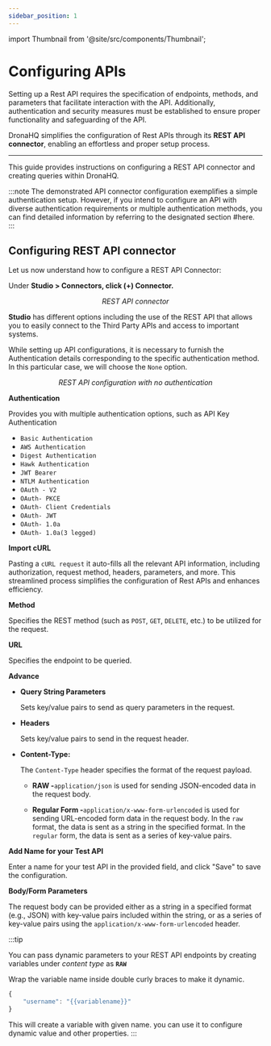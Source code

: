 ```yaml
---
sidebar_position: 1
---
```


import Thumbnail from '@site/src/components/Thumbnail';

# Configuring APIs

Setting up a Rest API requires the specification of endpoints, methods, and parameters that facilitate interaction with the API. Additionally, authentication and security measures must be established to ensure proper functionality and safeguarding of the API.

DronaHQ simplifies the configuration of Rest APIs through its **REST API connector**, enabling an effortless and proper setup process.

<hr />

This guide provides instructions on configuring a REST API connector and creating queries within DronaHQ.

:::note
The demonstrated API connector configuration exemplifies a simple authentication setup. However, if you intend to configure an API with diverse authentication requirements or multiple authentication methods, you can find detailed information by referring to the designated section #here.
:::

## Configuring REST API connector

Let us now understand how to configure a REST API Connector:

Under **Studio > Connectors, click (+) Connector.**

<figure>
  <Thumbnail src="/img/restapi-inlist.png" alt="REST API connector" />
  <figcaption align = "center"><i>REST API connector</i></figcaption>
</figure>

**Studio** has different options including the use of the REST API that allows you to easily connect to the Third Party APIs and access to important systems.

While setting up API configurations, it is necessary to furnish the Authentication details corresponding to the specific authentication method. In this particular case, we will choose the `None` option.

<figure>
  <Thumbnail src="/img/restapi-config.png" alt="REST API configuration" />
  <figcaption align = "center"><i>REST API configuration with no authentication</i></figcaption>
</figure>

**Authentication**

Provides you with multiple authentication options, such as
API Key Authentication

- `Basic Authentication`
- `AWS Authentication`
- `Digest Authentication`
- `Hawk Authentication`
- `JWT Bearer`
- `NTLM Authentication`
- `OAuth - V2` 
- `OAuth- PKCE` 
- `OAuth- Client Credentials` 
- `OAuth- JWT` 
- `OAuth- 1.0a` 
- `OAuth- 1.0a(3 legged)`

**Import cURL**

Pasting a `cURL request` it auto-fills all the relevant API information, including authorization, request method, headers, parameters, and more. This streamlined process simplifies the configuration of Rest APIs and enhances efficiency.

**Method**

Specifies the REST method (such as `POST`, `GET`, `DELETE`, etc.) to be utilized for the request.

**URL**

Specifies the endpoint to be queried.

**Advance**

- **Query String Parameters**

  Sets key/value pairs to send as query parameters in the request.
- **Headers**

  Sets key/value pairs to send in the request header.
- **Content-Type:**

  The `Content-Type` header specifies the format of the request payload.
  - **RAW -**`application/json` is used for sending JSON-encoded data in the request body.
  
  - **Regular Form -**`application/x-www-form-urlencoded` is used for sending URL-encoded form data in the request body.
    In the `raw` format, the data is sent as a string in the specified format. In the `regular` form, the data is sent as a series of key-value pairs.

**Add Name for your Test API**

Enter a name for your test API in the provided field, and click "Save" to save the configuration.


**Body/Form Parameters**

The request body can be provided either as a string in a specified format (e.g., JSON) with key-value pairs included within the string, or as a series of key-value pairs using the `application/x-www-form-urlencoded` header.

:::tip

You can pass dynamic parameters to your REST API endpoints by creating variables under *content type* as **`RAW`**

Wrap the variable name inside double curly braces to make it dynamic.
```js
{
    "username": "{{variablename}}"
}
```
This will create a variable with given name. you can use it to configure dynamic value and other properties.
:::